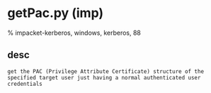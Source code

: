 # getPac.py (imp) 

% impacket-kerberos, windows, kerberos, 88

## desc
```
get the PAC (Privilege Attribute Certificate) structure of the specified target user just having a normal authenticated user credentials
```
